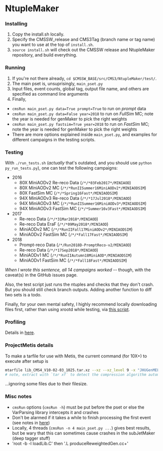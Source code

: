 # NtupleMaker

### Installing
1. Copy the install.sh locally.
2. Specify the CMSSW_release and CMS3Tag (branch name or tag name) you want to use at the top of `install.sh`.
3. `source install.sh` will check out the CMSSW release and NtupleMaker repository, and build everything.

### Running

1. If you're not there already, `cd $CMSSW_BASE/src/CMS3/NtupleMaker/test/`.
2. The main pset is, unsuprisingly, `main_pset.py`
3. Input files, event counts, global tag, output file name, and others are specified as command line arguments
4. Finally, 
  * `cmsRun main_pset.py data=True prompt=True` to run on _prompt_ data
  * `cmsRun main_pset.py data=False year=2018` to run on _FullSim_ MC; note the year is needed for genMaker to pick the right weights
  * `cmsRun main_pset.py fastsim=True year=2018` to run on _FastSim_ MC; note the year is needed for genMaker to pick the right weights
  * There are more options explained inside `main_pset.py`, and examples for different campaigns in the testing scripts.

### Testing
With `./run_tests.sh` (*actually* that's outdated, and you should
use `python py_run_tests.py`), one can test the following campaigns:
* 2016
   * 80X MiniAODv2 Re-reco Data (`/*/*03Feb2017*/MINIAOD`)
   * 80X MiniAODv2 MC (`/*/*RunIISummer16MiniAODv2*/MINIAODSIM`)
   * 80X FastSim MC (`/*/*Spring16Fast*/MINIAODSIM`)
   * 94X MiniAODv3 Re-reco Data (`/*/*17Jul2018*/MINIAOD`)
   * 94X MiniAODv3 MC (`/*/*RunIISummer16MiniAODv3*/MINIAODSIM`)
   * 94X MiniAODv3 FastSim MC (`/*/*Summer16v3Fast*/MINIAODSIM`)
* 2017
   * Re-reco Data (`/*/*31Mar2018*/MINIAOD`)
   * Re-reco Data EraF (`/*/*09May2018*/MINIAOD`)
   * MiniAODv2 MC (`/*/*RunIIFall17MiniAODv2*/MINIAODSIM`)
   * MiniAODv2 FastSim MC (`/*/*Fall17Fast*/MINIAODSIM`)
* 2018
   * Prompt-reco Data (`/*/Run2018D-PromptReco-v2/MINIAOD`)
   * Re-reco Data (`/*/*17Sep2018*/MINIAOD`)
   * MiniAODv1 MC (`/*/*RunIIAutumn18MiniAOD*/MINIAODSIM`)
   * MiniAODv1 FastSim MC (`/*/*Fall18Fast*/MINIAODSIM`)

*When I wrote this sentence, all 14 campaigns worked* -- though, with the caveat(s) in the GitHub issues page.

Also, the test script just runs the ntuples and checks that they don't crash. But you should still check branch outputs.
Adding another function to diff two sets is a todo.

Finally, for your own mental safety, I highly recommend locally downloading files first, rather than using xrootd while testing, via [this script](test/profiling/copy_to_local_hadoop.sh).

### Profiling
Details in [here](test/profiling/README.md).

### ProjectMetis details
To make a tarfile for use with Metis, the current command (for 10X+) to execute after setup is
```bash
mtarfile lib_CMS4_V10-02-03_1025.tar.xz --xz --xz_level 9 -x "JHUGenMELA/MELA/data/Pdfdata" "*JHUGenMELA/MELA/data/*.root"
# note, extract with `tar xf` to detect the compression algorithm automatically
```
...ignoring some files due to their filesize.

### Misc notes
* `cmsRun` options (`cmsRun -h`) must be put before the pset or else the VarParsing library intercepts it and crashes
* Don't be alarmed if it takes a while to finish processing the first event (see notes in [here](test/profiling/warmup_cache.sh))
* Locally, 4 threads (`cmsRun -n 4 main_pset.py ...`) gives best results, but be wary that this can sometimes cause crashes in the subJetMaker (deep tagger stuff)
* 'root -b -l loadLib.C' then '.L produceReweightedGen.cc+'
